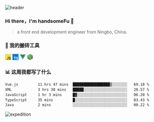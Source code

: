 ![header](https://raw.githubusercontent.com/fzq1998/fzq1998/master/header.png)

### Hi there，I'm handsomeFu 👋

> a front end development engineer from Ningbo, China.

### 🔧 我的搬砖工具
<code><img height="20" src="https://raw.githubusercontent.com/github/explore/80688e429a7d4ef2fca1e82350fe8e3517d3494d/topics/javascript/javascript.png" alt="javascript"></code>
<code><img height="20" src="https://raw.githubusercontent.com/github/explore/80688e429a7d4ef2fca1e82350fe8e3517d3494d/topics/typescript/typescript.png" alt="typescript"></code>
<code><img height="20" src="https://raw.githubusercontent.com/github/explore/80688e429a7d4ef2fca1e82350fe8e3517d3494d/topics/vue/vue.png" alt="vue"></code>
<code><img height="20" src="https://raw.githubusercontent.com/github/explore/80688e429a7d4ef2fca1e82350fe8e3517d3494d/topics/nodejs/nodejs.png" alt="nodejs"></code>



### 📊 这周我都写了什么
<!--START_SECTION:waka-->

```txt
Vue.js         11 hrs 47 mins  █████████████████▒░░░░░░░   69.18 %
XML            3 hrs 30 mins   █████░░░░░░░░░░░░░░░░░░░░   20.57 %
JavaScript     1 hr 3 mins     █▓░░░░░░░░░░░░░░░░░░░░░░░   06.20 %
TypeScript     35 mins         █░░░░░░░░░░░░░░░░░░░░░░░░   03.43 %
Java           2 mins          ░░░░░░░░░░░░░░░░░░░░░░░░░   00.22 %
```

<!--END_SECTION:waka-->


![expedition](https://raw.githubusercontent.com/fzq1998/fzq1998/master/expedition.gif)

